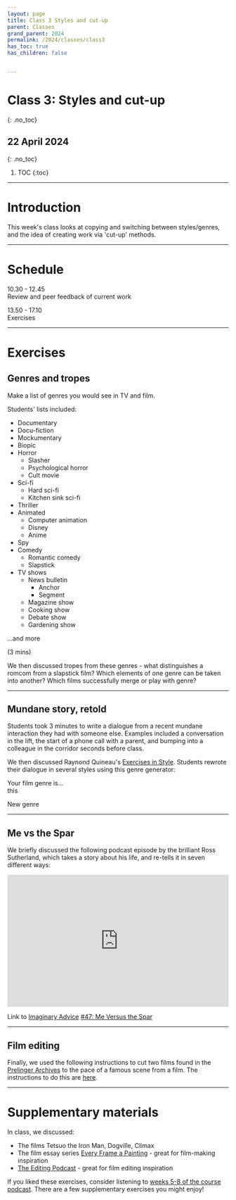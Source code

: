 ```yaml
---
layout: page
title: Class 3 Styles and cut-up
parent: Classes
grand_parent: 2024
permalink: /2024/classes/class3
has_toc: true
has_children: false


---
```


# Class 3: Styles and cut-up
{: .no_toc}

## 22 April 2024
{: .no_toc}

1. TOC
{:toc}


---

# Introduction

This week's class looks at copying and switching between styles/genres, and the idea of creating work via 'cut-up' methods.


---

# Schedule

10.30 - 12.45  
Review and peer feedback of current work

13.50 - 17.10  
Exercises

---

# Exercises

## Genres and tropes

Make a list of genres you would see in TV and film.

Students' lists included:

- Documentary
- Docu-fiction
- Mockumentary
- Biopic
- Horror
  - Slasher
  - Psychological horror
  - Cult movie
- Sci-fi
  - Hard sci-fi
  - Kitchen sink sci-fi
- Thriller
- Animated
  - Computer animation
  - Disney
  - Anime
- Spy
- Comedy
  - Romantic comedy
  - Slapstick
- TV shows
  - News bulletin
    - Anchor
    - Segment
  - Magazine show
  - Cooking show
  - Debate show
  - Gardening show

...and more

(3 mins)

We then discussed tropes from these genres - what distinguishes a romcom from a slapstick film? Which elements of one genre can be taken into another? Which films successfully merge or play with genre?

---

## Mundane story, retold

Students took 3 minutes to write a dialogue from a recent mundane interaction they had with someone else. Examples included a conversation in the lift, the start of a phone call with a parent, and bumping into a colleague in the corridor seconds before class.

We then discussed Raynond Quineau's [Exercises in Style](https://monoskop.org/images/4/49/Queneau_Raymond_Exercises_in_Style_pp_1-26.pdf). Students rewrote their dialogue in several styles using this genre generator:

<p class="centred">Your film genre is... <br><span id="adj1" class="emphasis">this</span></p>

<a onclick="newGenre()" class="button">New genre</a>

<script type="text/javascript">
 var genre = [  "western",
  "film noir",
  "neo noir",
  "coming-of-age film",
  "thriller",
  "psychological thriller",
  "soap opera",
  "horror",
  "children’s film",
  "animal journey",
  "courtroom drama",
  "docudrama",
  "fly-on-the-wall documentary",
  "musical",
  "magical realism",
  "procedural drama",
  "mockumentary",
  "slapstick",
  "cooking show",
  "educational video",
  "game show",
  "infomercial",
  "advertisement",
  "corporate training film",
  "propaganda film",
  "news bulletin",
  "news segment",
  "magazine show",
  "stand up comedy",
  "talk show",
  "kung fu film",
  "epic saga",
  "road movie",
  "music video",
  "low-budget horror",
  "heist",
  "slasher",
  "hybrid-reality",
  "neo-realism",
  "gangster",
  "comedy-drama",
  "crime drama",
  "docudrama",
  "historical drama",
  "horror drama",
  "legal drama",
  "melodrama",
  "military drama",
  "romantic drama",
  "teen drama",
  "murder mystery",
  "occult thriller",
  "paranoid fiction",
  "space opera",
  "superhero romance",
  "adult cartoon",
  "variety show",
  "stand up comedy",
  "talk show",
  "sports commentary",
  "news report",
  "public information film",
  "propaganda film",
  "martial arts",
  "experimental short",
  "comic book adaptation",
  "reality tv"
];

  function newGenre(){
    var g1 = genre[Math.floor(Math.random() * genre.length)];
    document.getElementById('adj1').innerHTML = g1;
  }
  newGenre();
</script>

---

## Me vs the Spar

We briefly discussed the following podcast episode by the brilliant Ross Sutherland, which takes a story about his life, and re-tells it in seven different ways:

<iframe width="100%" height="300" scrolling="no" frameborder="no" allow="autoplay" src="https://w.soundcloud.com/player/?url=https%3A//api.soundcloud.com/tracks/424269684&color=%23ff5500&auto_play=false&hide_related=false&show_comments=true&show_user=true&show_reposts=false&show_teaser=true&visual=true"></iframe>

Link to [Imaginary Advice](https://www.imaginaryadvice.com) [#47: Me Versus the Spar](https://soundcloud.com/ross-sutherland/47-me-versus-the-spar-parts-1-to-7)


---

## Film editing

Finally, we used the following instructions to cut two films found in the [Prelinger Archives](https://archive.org/details/prelinger) to the pace of a famous scene from a film. The instructions to do this are [here](https://sd.olliepalmer.com/2019/classes/3/cutting).

---

# Supplementary materials

In class, we discussed:

- The films Tetsuo the Iron Man, Dogville, Climax
- The film essay series [Every Frame a Painting](https://www.youtube.com/@everyframeapainting) - great for film-making inspiration
- [The Editing Podcast](https://www.youtube.com/@EditingPodcast) - great for film editing inspiration

If you liked these exercises, consider listening to [weeks 5-8 of the course podcast](https://sd.olliepalmer.com/2021/classes/w05e01). There are a few supplementary exercises you might enjoy!
